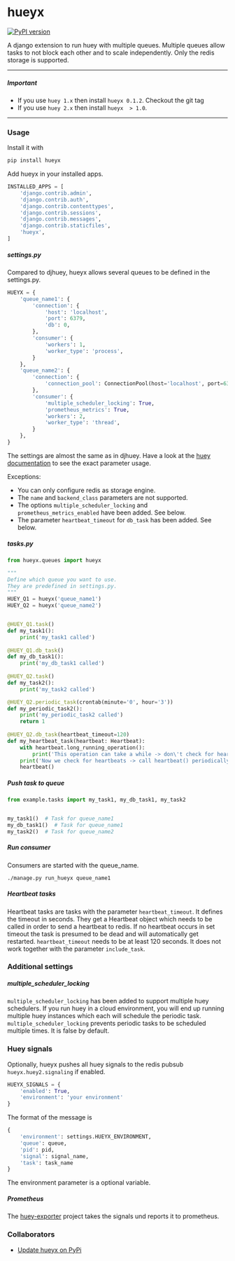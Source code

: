 # hueyx

[![PyPI version](https://badge.fury.io/py/hueyx.svg)](https://badge.fury.io/py/hueyx)

A django extension to run huey with multiple queues.
Multiple queues allow tasks to not block each other and to scale independently.
Only the redis storage is supported.

---
##### Important

- If you use `huey 1.x` then install `hueyx 0.1.2`. Checkout the git tag
- If you use `huey 2.x` then install `hueyx  > 1.0`.

---

### Usage

Install it with
```bash
pip install hueyx
```

Add hueyx in your installed apps.

```python
INSTALLED_APPS = [
    'django.contrib.admin',
    'django.contrib.auth',
    'django.contrib.contenttypes',
    'django.contrib.sessions',
    'django.contrib.messages',
    'django.contrib.staticfiles',
    'hueyx',
]
```



##### settings.py

Compared to djhuey, hueyx allows several queues to be defined in the settings.py. 

```python
HUEYX = {
    'queue_name1': {
        'connection': {
            'host': 'localhost',
            'port': 6379,
            'db': 0,
        },
        'consumer': {
            'workers': 1,
            'worker_type': 'process',
        }
    },
    'queue_name2': {
        'connection': {
            'connection_pool': ConnectionPool(host='localhost', port=6379, db=1)
        },
        'consumer': {
            'multiple_scheduler_locking': True,
            'prometheus_metrics': True,
            'workers': 2,
            'worker_type': 'thread',
        }
    },
}
```

The settings are almost the same as in djhuey.
Have a look at the [huey documentation](https://huey.readthedocs.io/en/latest/contrib.html#setting-things-up) 
to see the exact parameter usage.

Exceptions:
- You can only configure redis as storage engine.
- The `name` and `backend_class` parameters are not supported.
- The options `multiple_scheduler_locking` and `prometheus_metrics_enabled` have been added. See below.
- The parameter `heartbeat_timeout` for `db_task` has been added. See below.

##### tasks.py

```python
from hueyx.queues import hueyx

"""
Define which queue you want to use.
They are predefined in settings.py.
"""
HUEY_Q1 = hueyx('queue_name1')
HUEY_Q2 = hueyx('queue_name2')


@HUEY_Q1.task()
def my_task1():
    print('my_task1 called')
    
@HUEY_Q1.db_task()
def my_db_task1():
    print('my_db_task1 called')
    
@HUEY_Q2.task()
def my_task2():
    print('my_task2 called')

@HUEY_Q2.periodic_task(crontab(minute='0', hour='3'))
def my_periodic_task2():
    print('my_periodic_task2 called')
    return 1
    
@HUEY_Q2.db_task(heartbeat_timeout=120)
def my_heartbeat_task(heartbeat: Heartbeat):
    with heartbeat.long_running_operation():
        print('This operation can take a while -> don\'t check for heartbeats')
    print('Now we check for heartbeats -> call heartbeat() periodically')
    heartbeat()
```

##### Push task to queue
```python
from example.tasks import my_task1, my_db_task1, my_task2


my_task1()  # Task for queue_name1
my_db_task1()  # Task for queue_name1
my_task2()  # Task for queue_name2
```

##### Run consumer
Consumers are started with the queue_name.
```bash
./manage.py run_hueyx queue_name1
```

##### Heartbeat tasks
Heartbeat tasks are tasks with the parameter `heartbeat_timeout`. It defines the timeout in seconds. 
They get a Heartbeat object which needs to be called in order to send a heartbeat to redis. 
If no heartbeat occurs in set timeout the task is presumed to be dead and will automatically get restarted. 
`heartbeat_timeout` needs to be at least 120 seconds. It does not work together with the parameter `include_task`.

### Additional settings

##### multiple_scheduler_locking
`multiple_scheduler_locking` has been added to support multiple huey schedulers.
If you run huey in a cloud environment, you will end up running multiple huey instances which each will
schedule the periodic task.
`multiple_scheduler_locking` prevents periodic tasks to be scheduled multiple times. It is false by default.


### Huey signals

Optionally, hueyx pushes all huey signals to the redis pubsub `hueyx.huey2.signaling` if enabled.
```python
HUEYX_SIGNALS = {
    'enabled': True,
    'environment': 'your environment'
}
```
The format of the message is
```python
{
    'environment': settings.HUEYX_ENVIRONMENT,
    'queue': queue,
    'pid': pid,
    'signal': signal_name,
    'task': task_name
}
``` 
The environment parameter is a optional variable.


##### Prometheus
The [huey-exporter](https://github.com/APGSGA/huey-exporter) project takes the signals und reports it to prometheus.


### Collaborators

- [Update hueyx on PyPi](documentation/update_version.md)